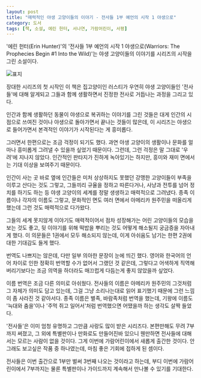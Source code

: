 ```yaml
---
layout: post
title: "매력적인 야생 고양이들의 이야기 - 전사들 1부 예언의 시작 1 야생으로"
category: 도서
tags: [책, 소설, 에린 헌터, 서나연, 가람어린이, 서평]
---
```


'에린 헌터(Erin Hunter)'의
'전사들 1부 예언의 시작 1 야생으로(Warriors: The Prophecies Begin #1 Into the Wild)'는
야생 고양이들의 이야기를 시리즈의 시작을 그린 소설이다.

![표지](https://lh3.googleusercontent.com/BhE4AsExVyZEwWvOa17QAYrxkd2QC1CMswUSDdNMLCRbqnhs4jeHFzsgXFBaVC0VccE_v9mm0K7n1Q=s480)

장대한 시리즈의 첫 시작인 이 책은
집고양이인 러스티가 우연히 야생 고양이들인 '전사들'에 대해 알게되고
그들과 함께 생활하면서 진정한 전사로 거듭나는 과정을 그리고 있다.

인간과 함께 생활하던 동물이 야생으로 복귀하는 이야기를 그린 것들은
대게 인간의 시점으로 쓰여진 것이나 야생으로 돌아가면서 끝나는 것들이 많은데,
이 시리즈는 야생으로 들어가면서 본격적인 이야기가 시작된다는 게 흥미롭다.

그러면서 한편으로는 조금 걱정이 되기도 했다.
과연 야생 고양이의 생활이나 문화를 얼마나 흥미롭게 그려낼 수 있을까 싶었기 때문이다.
그런데, 그런 걱정은 말 그대로 '우려'에 지나지 않았다.
인간적인 판타지가 진하게 녹아있기는 하지만,
흥미와 재미 면에서는 기대 이상을 보여주기 때문이다.

인간이 사는 곳 바로 옆에
인간들은 미처 상상하지도 못했던 강맹한 고양이들이 부족을 이루고 산다는 것도 그렇고,
그들끼리 규율을 정하고 따른다거나,
사냥과 전투를 넘어 정치를 하기도 하는 등
야생 고양이의 세계를 정말 생생하고 매력적으로 그려냈다.
종족 이름이나 각자의 이름도 그렇고,
문화적인 면도 여러 면에서 아메리카 원주민을 떠올리게 했는데
그런 것도 매력적으로 다가왔다.

그들의 세계 못지않게 이야기도 매력적이어서
점차 성장해가는 어린 고양이들의 모습을 보는 것도 좋고,
뒷 이야기를 위해 떡밥을 뿌리는 것도 어떻게 해소될지 궁금증을 자아내게 했다.
이 의문들은 1권에서 모두 해소되지 않는데,
이게 아쉬움도 남기는 한편 2권에 대한 기대감도 들게 했다.

번역도 나쁘지는 않은데,
다만 일부 의아한 문장이 눈에 띄긴 했다.
영어와 한국어의 언어 차이로 인한 정확히 번역할 수가 없어서 그랬던 것 같은데,
그렇다고 어색하게 직역해 버리기보다는 조금 의역을 하더라도 매끄럽게 다듬는게 좋지 않았을까 싶었다.

이름 번역은 조금 다른 의미로 아쉬웠다.
전사들의 이름은 아메리카 원주민의 그것처럼 그 자체가 의미도 담고 있는데,
그걸 그냥 소리나는대로 읽어 표기했기 때문에 그런 느낌이 좀 사라진 것 같아서다.
종족 이름은 별족, 바람족처럼 번역을 했는데,
기왕에 이름도 '늑대와 춤을'이나 '주먹 쥐고 일어서'처럼 번역했으면 어땠을까 하는 생각도 살짝 들었다.

'전사들'은 이미 엄청 유명하고 그만큼 사랑도 많이 받은 시리즈다.
본편만해도 무려 7부까지 써졌고,
그 외에 특별판이나 만화로도 만들어진바 있으니
웬만하면 전사들에 대해서는 모르는 사람이 없을 것이다.
그게 이번에 가람어린이에서 새롭게 출간한 것이다.
안그래도 보고싶은 작품 중 하나였는데,
마침 좋은 기회에 접하게 된 셈이다.

전사들은 이번 출간으로 1부만 벌써 3번째 나오는 것이라고 하는데,
부디 이번에 가람어린이에서 7부까지는 물론 특별판이나 가이드까지 계속해서 만나볼 수 있기를 기대한다.
